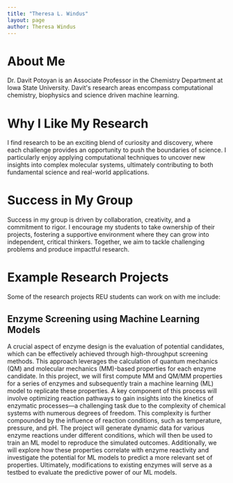 ```yaml
---
title: "Theresa L. Windus"
layout: page
author: Theresa Windus
---
```


# About Me

Dr. Davit Potoyan is an Associate Professor in the Chemistry Department at Iowa State University. Davit's research areas encompass computational chemistry, biophysics and science driven machine learning.

# Why I Like My Research

I find research to be an exciting blend of curiosity and discovery, where each challenge provides an opportunity to push the boundaries of science. I particularly enjoy applying computational techniques to uncover new insights into complex molecular systems, ultimately contributing to both fundamental science and real-world applications.


# Success in My Group

Success in my group is driven by collaboration, creativity, and a commitment to rigor. I encourage my students to take ownership of their projects, fostering a supportive environment where they can grow into independent, critical thinkers. Together, we aim to tackle challenging problems and produce impactful research.

# Example Research Projects

Some of the research projects REU students can work on with me include:

## Enzyme Screening using Machine Learning Models

A crucial aspect of enzyme design is the evaluation of potential candidates, which can be effectively achieved through high-throughput screening methods. This approach leverages the calculation of quantum mechanics (QM) and molecular mechanics (MM)-based properties for each enzyme candidate. In this project, we will first compute MM and QM/MM properties for a series of enzymes and subsequently train a machine learning (ML) model to replicate these properties. A key component of this process will involve optimizing reaction pathways to gain insights into the kinetics of enzymatic processes—a challenging task due to the complexity of chemical systems with numerous degrees of freedom. This complexity is further compounded by the influence of reaction conditions, such as temperature, pressure, and pH. The project will generate dynamic data for various enzyme reactions under different conditions, which will then be used to train an ML model to reproduce the simulated outcomes. Additionally, we will explore how these properties correlate with enzyme reactivity and investigate the potential for ML models to predict a more relevant set of properties. Ultimately, modifications to existing enzymes will serve as a testbed to evaluate the predictive power of our ML models.

